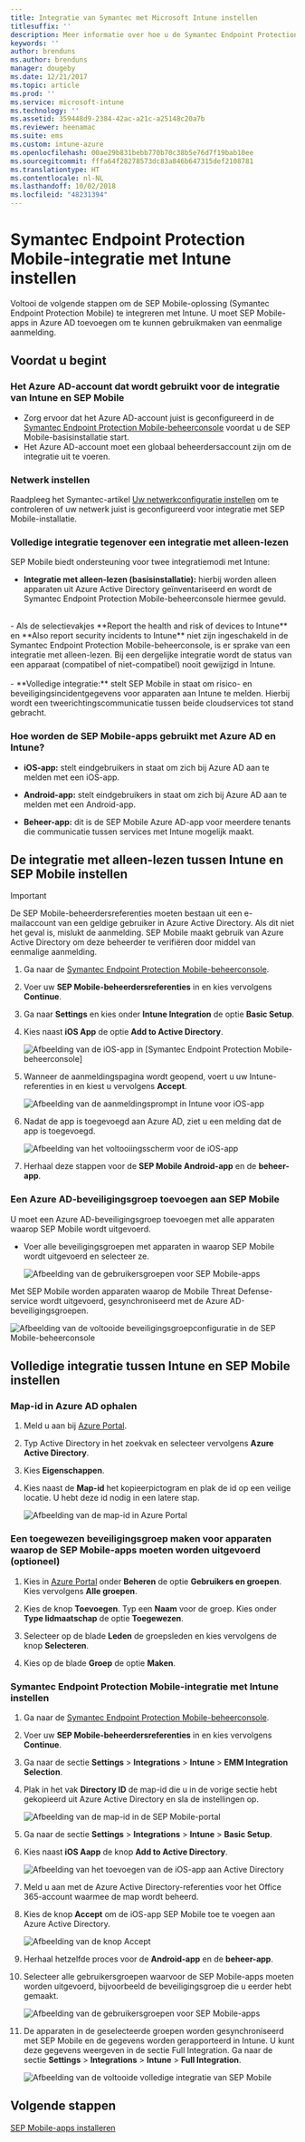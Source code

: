 ```yaml
---
title: Integratie van Symantec met Microsoft Intune instellen
titlesuffix: ''
description: Meer informatie over hoe u de Symantec Endpoint Protection Mobile-oplossing met Microsoft Intune instelt om de toegang van mobiele apparaten tot bedrijfsresources te beheren.
keywords: ''
author: brenduns
ms.author: brenduns
manager: dougeby
ms.date: 12/21/2017
ms.topic: article
ms.prod: ''
ms.service: microsoft-intune
ms.technology: ''
ms.assetid: 359448d9-2384-42ac-a21c-a25148c20a7b
ms.reviewer: heenamac
ms.suite: ems
ms.custom: intune-azure
ms.openlocfilehash: 00ae29b831bebb770b70c38b5e76d7f19bab10ee
ms.sourcegitcommit: fffa64f28278573dc83a846b647315def2108781
ms.translationtype: HT
ms.contentlocale: nl-NL
ms.lasthandoff: 10/02/2018
ms.locfileid: "48231394"
---
```

# <a name="set-up-symantec-endpoint-protection-mobile-integration-with-intune"></a>Symantec Endpoint Protection Mobile-integratie met Intune instellen

Voltooi de volgende stappen om de SEP Mobile-oplossing (Symantec Endpoint Protection Mobile) te integreren met Intune. U moet SEP Mobile-apps in Azure AD toevoegen om te kunnen gebruikmaken van eenmalige aanmelding.

## <a name="before-you-begin"></a>Voordat u begint

### <a name="azure-ad-account-used-to-integrate-intune-and-sep-mobile"></a>Het Azure AD-account dat wordt gebruikt voor de integratie van Intune en SEP Mobile

-   Zorg ervoor dat het Azure AD-account juist is geconfigureerd in de [Symantec Endpoint Protection Mobile-beheerconsole](https://aad.skycure.com) voordat u de SEP Mobile-basisinstallatie start.
- Het Azure AD-account moet een globaal beheerdersaccount zijn om de integratie uit te voeren.
### <a name="network-setup"></a>Netwerk instellen

Raadpleeg het Symantec-artikel [Uw netwerkconfiguratie instellen](https://portal.skycure.com/articles/Documentation/Setting-up-your-network-configuration-26-8-2016) om te controleren of uw netwerk juist is geconfigureerd voor integratie met SEP Mobile-installatie.

### <a name="full-integration-vs-read-only"></a>Volledige integratie tegenover een integratie met alleen-lezen

SEP Mobile biedt ondersteuning voor twee integratiemodi met Intune:

-   **Integratie met alleen-lezen (basisinstallatie):** hierbij worden alleen apparaten uit Azure Active Directory geïnventariseerd en wordt de Symantec Endpoint Protection Mobile-beheerconsole hiermee gevuld.
<br>
    -   Als de selectievakjes **Report the health and risk of devices to Intune** en **Also report security incidents to Intune**  niet zijn ingeschakeld in de Symantec Endpoint Protection Mobile-beheerconsole, is er sprake van een integratie met alleen-lezen. Bij een dergelijke integratie wordt de status van een apparaat (compatibel of niet-compatibel) nooit gewijzigd in Intune.
<br></br>
-   **Volledige integratie:** stelt SEP Mobile in staat om risico- en beveiligingsincidentgegevens voor apparaten aan Intune te melden. Hierbij wordt een tweerichtingscommunicatie tussen beide cloudservices tot stand gebracht.

### <a name="how-are-the-sep-mobile-apps-used-with-azure-ad-and-intune"></a>Hoe worden de SEP Mobile-apps gebruikt met Azure AD en Intune?

-   **iOS-app:** stelt eindgebruikers in staat om zich bij Azure AD aan te melden met een iOS-app.

-   **Android-app:** stelt eindgebruikers in staat om zich bij Azure AD aan te melden met een Android-app.

-   **Beheer-app:** dit is de SEP Mobile Azure AD-app voor meerdere tenants die communicatie tussen services met Intune mogelijk maakt.

## <a name="to-set-up-the-read-only-integration-between-intune-and-sep-mobile"></a>De integratie met alleen-lezen tussen Intune en SEP Mobile instellen

> [!IMPORTANT]
> De SEP Mobile-beheerdersreferenties moeten bestaan uit een e-mailaccount van een geldige gebruiker in Azure Active Directory. Als dit niet het geval is, mislukt de aanmelding. SEP Mobile maakt gebruik van Azure Active Directory om deze beheerder te verifiëren door middel van eenmalige aanmelding.

1.  Ga naar de [Symantec Endpoint Protection Mobile-beheerconsole](https://aad.skycure.com).

2.  Voer uw **SEP Mobile-beheerdersreferenties** in en kies vervolgens **Continue**.

3.  Ga naar **Settings** en kies onder **Intune Integration** de optie **Basic Setup**.

4.  Kies naast **iOS App** de optie **Add to Active Directory**.

    ![Afbeelding van de iOS-app in [Symantec Endpoint Protection Mobile-beheerconsole]](./media/symantec-portal-basic-add.png)

5.  Wanneer de aanmeldingspagina wordt geopend, voert u uw Intune-referenties in en kiest u vervolgens **Accept**.

    ![Afbeelding van de aanmeldingsprompt in Intune voor iOS-app](./media/symantec-portal-basic-accept.png)

6.  Nadat de app is toegevoegd aan Azure AD, ziet u een melding dat de app is toegevoegd.

    ![Afbeelding van het voltooiingsscherm voor de iOS-app](./media/symantec-portal-basic-added.png)

7. Herhaal deze stappen voor de **SEP Mobile Android-app** en de **beheer-app**.

### <a name="add-an-azure-ad-security-group-into-sep-mobile"></a>Een Azure AD-beveiligingsgroep toevoegen aan SEP Mobile

U moet een Azure AD-beveiligingsgroep toevoegen met alle apparaten waarop SEP Mobile wordt uitgevoerd.

-  Voer alle beveiligingsgroepen met apparaten in waarop SEP Mobile wordt uitgevoerd en selecteer ze.

    ![Afbeelding van de gebruikersgroepen voor SEP Mobile-apps](./media/symantec-portal-basic-groups.png)   

Met SEP Mobile worden apparaten waarop de Mobile Threat Defense-service wordt uitgevoerd, gesynchroniseerd met de Azure AD-beveiligingsgroepen.

![Afbeelding van de voltooide beveiligingsgroepconfiguratie in de SEP Mobile-beheerconsole](./media/symantec-portal-basic-status.png)

## <a name="to-set-up-the-full-integration-between-intune-and-sep-mobile"></a>Volledige integratie tussen Intune en SEP Mobile instellen

### <a name="retrieve-the-directory-id-in-azure-ad"></a>Map-id in Azure AD ophalen

1. Meld u aan bij [Azure Portal](https://portal.azure.com).

2. Typ Active Directory in het zoekvak en selecteer vervolgens **Azure Active Directory**.

3. Kies **Eigenschappen**.

4. Kies naast de **Map-id** het kopieerpictogram en plak de id op een veilige locatie. U hebt deze id nodig in een latere stap.

    ![Afbeelding van de map-id in Azure Portal](./media/symantec-azure-portal-directory-ID.png)

### <a name="optional-create-a-dedicated-security-group-for-devices-that-need-to-run-the-sep-mobile-apps"></a>Een toegewezen beveiligingsgroep maken voor apparaten waarop de SEP Mobile-apps moeten worden uitgevoerd (optioneel)
1. Kies in [Azure Portal](https://portal.azure.com) onder **Beheren** de optie **Gebruikers en groepen**. Kies vervolgens **Alle groepen**.

2. Kies de knop **Toevoegen**. Typ een **Naam** voor de groep. Kies onder **Type lidmaatschap** de optie **Toegewezen**.

3. Selecteer op de blade **Leden** de groepsleden en kies vervolgens de knop **Selecteren**.

4. Kies op de blade **Groep** de optie **Maken**.

### <a name="set-up-the-integration-between-symantec-endpoint-protection-mobile-and-intune"></a>Symantec Endpoint Protection Mobile-integratie met Intune instellen

1.  Ga naar de [Symantec Endpoint Protection Mobile-beheerconsole](https://aad.skycure.com).

2.  Voer uw **SEP Mobile-beheerdersreferenties** in en kies vervolgens **Continue**.

3.  Ga naar de sectie **Settings** > **Integrations** > **Intune** > **EMM Integration Selection**.

4. Plak in het vak **Directory ID** de map-id die u in de vorige sectie hebt gekopieerd uit Azure Active Directory en sla de instellingen op.

    ![Afbeelding van de map-id in de SEP Mobile-portal](./media/symantec-portal-directory-ID.png)     

5. Ga naar de sectie **Settings** > **Integrations** > **Intune** > **Basic Setup**.

6. Kies naast **iOS Aapp** de knop **Add to Active Directory**.

    ![Afbeelding van het toevoegen van de iOS-app aan Active Directory](./media/symantec-portal-basic-add.png)   

7.  Meld u aan met de Azure Active Directory-referenties voor het Office 365-account waarmee de map wordt beheerd.

8.  Kies de knop **Accept** om de iOS-app SEP Mobile toe te voegen aan Azure Active Directory.

    ![Afbeelding van de knop Accept](./media/symantec-portal-basic-accept.png)     

9.  Herhaal hetzelfde proces voor de **Android-app** en de **beheer-app**.

10. Selecteer alle gebruikersgroepen waarvoor de SEP Mobile-apps moeten worden uitgevoerd, bijvoorbeeld de beveiligingsgroep die u eerder hebt gemaakt.

    ![Afbeelding van de gebruikersgroepen voor SEP Mobile-apps](./media/symantec-portal-basic-groups.png)   

11.  De apparaten in de geselecteerde groepen worden gesynchroniseerd met SEP Mobile en de gegevens worden gerapporteerd in Intune. U kunt deze gegevens weergeven in de sectie Full Integration. Ga naar de sectie **Settings** > **Integrations** > **Intune** > **Full Integration**.

     ![Afbeelding van de voltooide volledige integratie van SEP Mobile](media/symantec-portal-basic-status.PNG)
## <a name="next-steps"></a>Volgende stappen

[SEP Mobile-apps installeren](mtd-apps-ios-app-configuration-policy-add-assign.md)
